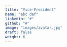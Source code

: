 ```yaml
---
title: "Vice-President"
name: "abc def"
linkedin: "#"
github: "#"
image: "images/avatar.jpg"
draft: false
weight: 6
---
```

